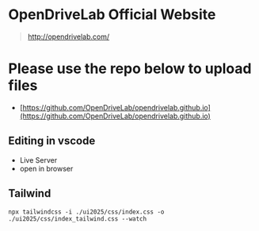 # OpenDriveLab Official Website

> http://opendrivelab.com/

# Please use the repo below to upload files
- [https://github.com/OpenDriveLab/opendrivelab.github.io](https://github.com/OpenDriveLab/opendrivelab.github.io)

## Editing in vscode
- Live Server
- open in browser

## Tailwind
```
npx tailwindcss -i ./ui2025/css/index.css -o ./ui2025/css/index_tailwind.css --watch
```
